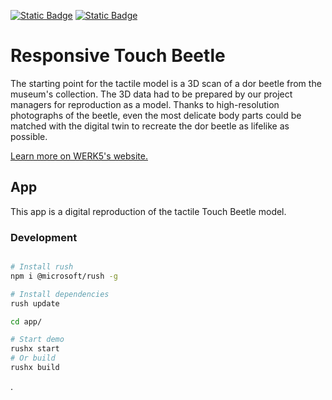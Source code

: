 [![Static Badge](https://img.shields.io/badge/lang-en-blue)](./README.md)
[![Static Badge](https://img.shields.io/badge/lang-de-grey)](./README.de.md)


# Responsive Touch Beetle

The starting point for the tactile model is a 3D scan of a dor beetle from the museum's collection. The 3D data had to be prepared by our project managers for reproduction as a model. Thanks to high-resolution photographs of the beetle, even the most delicate body parts could be matched with the digital twin to recreate the dor beetle as lifelike as possible.

[Learn more on WERK5's website.](https://werk5.com/en/projects/dor-beetle-responsive-tactile-model/)

## App

This app is a digital reproduction of the tactile Touch Beetle model.

### Development

```sh

# Install rush
npm i @microsoft/rush -g

# Install dependencies
rush update

cd app/

# Start demo
rushx start
# Or build
rushx build
```

.

